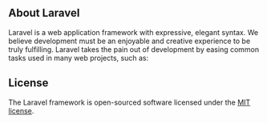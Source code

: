 ## About Laravel

Laravel is a web application framework with expressive, elegant syntax. We believe development must be an enjoyable and creative experience to be truly fulfilling. Laravel takes the pain out of development by easing common tasks used in many web projects, such as:



## License

The Laravel framework is open-sourced software licensed under the [MIT license](https://opensource.org/licenses/MIT).
